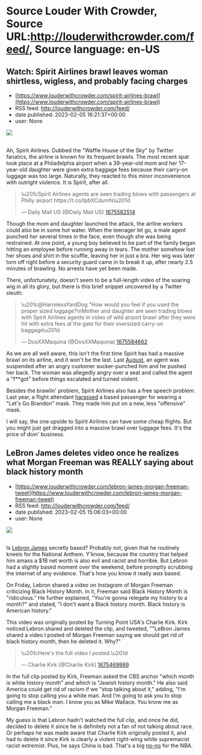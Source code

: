 # Source Louder With Crowder, Source URL:http://louderwithcrowder.com/feed/, Source language: en-US

## Watch: Spirit Airlines brawl leaves woman shirtless, wigless, and probably facing charges
 - [https://www.louderwithcrowder.com/spirit-airlines-brawl](https://www.louderwithcrowder.com/spirit-airlines-brawl)
 - RSS feed: http://louderwithcrowder.com/feed/
 - date published: 2023-02-05 16:21:37+00:00
 - user: None

<img src="https://www.louderwithcrowder.com/media-library/image.png?id=32981539&amp;width=1245&amp;height=700&amp;coordinates=0%2C0%2C0%2C0" /><br /><br /><p>Ah, Spirit Airlines. Dubbed the "Waffle House of the Sky" by Twitter fanatics, the airline is known for its frequent brawls. The most recent spat took place at a Philadelphia airport when a 39-year-old mom and her 17-year-old daughter were given extra baggage fees because their carry-on luggage was too large. Naturally, they reacted to this minor inconvenience with outright violence. It is Spirit, after all. </p><blockquote class="rm-embed twitter-tweet">
<div style="margin: 1em 0;">\u201cSpirit Airlines agents are seen trading blows with passengers at Philly airport https://t.co/IpbXCdumfs\u201d</div> — Daily Mail US (@Daily Mail US)
        <a href="https://twitter.com/DailyMail/status/1622136751971078146">1675582514</a>
</blockquote>

<p>Though the mom and daughter launched the attack, the airline workers could also be in some hot water. When the teenager let go, a male agent punched her several times in the face, even though she was being restrained. At one point, a young boy believed to be part of the family began hitting an employee before running away in tears. The mother somehow lost her shoes and shirt in the scuffle, leaving her in just a bra. Her wig was later torn off right before a security guard came in to break it up, after nearly 2.5 minutes of brawling. No arrests have yet been made. </p><p>There, unfortunately, doesn't seem to be a full-length video of the soaring wig in all its glory, but there is this brief snippet uncovered by a Twitter sleuth:</p><blockquote class="rm-embed twitter-tweet">
<div style="margin: 1em 0;">\u201c@HarmlessYardDog "How would you feel if you used the proper sized luggage?\nMother and daughter are seen trading blows with Spirit Airlines agents in video of wild airport brawl after they were hit with extra fees at the gate for their oversized carry-on baggage\u201d</div> — DosXXMaquina (@DosXXMaquina)
        <a href="https://twitter.com/DuosEquis/status/1622145762267205633">1675584662</a>
</blockquote>

<p>As we are all well aware, this isn't the first time Spirit has had a massive brawl on its airline, and it won't be the last. Last <a href="https://www.louderwithcrowder.com/spirit-airlines-dfw-brawl" target="_blank">August</a>, an agent was suspended after an angry customer sucker-punched him and he pushed her back. The woman was allegedly angry over a seat and called the agent a "f**got" before things escalated and turned violent. </p><p>Besides the brawlin' problem, Spirit Airlines also has a free speech problem. Last year, a flight attendant <a href="https://www.louderwithcrowder.com/lets-go-brandon-led-mask" target="_blank">harassed</a> a based passenger for wearing a "Let's Go Brandon" mask. They made him put on a new, less "offensive" mask. </p><p>I will say, the one upside to Spirit Airlines can have some cheap flights. But you might just get dragged into a massive brawl over luggage fees. It's the price of doin' business. </p>

## LeBron James deletes video once he realizes what Morgan Freeman was REALLY saying about black history month
 - [https://www.louderwithcrowder.com/lebron-james-morgan-freeman-tweet](https://www.louderwithcrowder.com/lebron-james-morgan-freeman-tweet)
 - RSS feed: http://louderwithcrowder.com/feed/
 - date published: 2023-02-05 15:06:03+00:00
 - user: None

<img src="https://www.louderwithcrowder.com/media-library/image.png?id=32981465&amp;width=1200&amp;height=800&amp;coordinates=200%2C0%2C0%2C0" /><br /><br /><p>Is <a href="https://www.louderwithcrowder.com/lebron-james-media-jerry-jones" target="_blank">Lebron James</a> secretly based? Probably not, given that he routinely kneels for the National Anthem. Y'know, because the country that helped him amass a $1B net worth is also evil and racist and horrible. But Lebron had a slightly based moment over the weekend, before promptly scrubbing the internet of any evidence. That's how you know it really <em>was</em> based. </p><p>On Friday, Lebron shared a video on Instagram of Morgan Freeman criticizing Black History Month. In it, Freeman said Black History Month is "ridiculous." He further explained, "You're gonna relegate my history to a month?" and stated, "I don't want a Black history month. Black history is American history."</p><p>This video was originally posted by Turning Point USA's Charlie Kirk. Kirk noticed Lebron shared and deleted the clip, and tweeted, ""LeBron James shared a video I posted of Morgan Freeman saying we should get rid of black history month, then he deleted it. Why?"</p><blockquote class="rm-embed twitter-tweet">
<div style="margin: 1em 0;">\u201cHere's the full video I posted.\u201d</div> — Charlie Kirk (@Charlie Kirk)
        <a href="https://twitter.com/charliekirk11/status/1621668554260234240">1675469989</a>
</blockquote>

<p>In the full clip posted by Kirk, Freeman asked the CBS anchor "which month is white history month" and which is "Jewish history month." He also said America could get rid of racism if we "stop talking about it," adding, "I'm going to stop calling you a white man. And I'm going to ask you to stop calling me a black man. I know you as Mike Wallace. You know me as Morgan Freeman."</p><p>My guess is that Lebron hadn't watched the full clip, and once he did, decided to delete it since he is definitely not a fan of not talking about race. Or perhaps he was made aware that Charlie Kirk originally posted it, and had to delete it since Kirk is clearly a violent right-wing white supremacist racist extremist. Plus, he says China is bad. That's a big <a href="https://www.louderwithcrowder.com/nba-cancels-press-conferences-says-china-questions-are-unfairlebro" target="_blank">no-no</a> for the NBA. </p>
